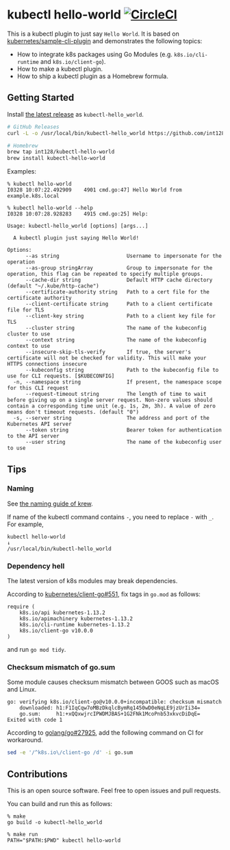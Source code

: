 # kubectl hello-world [![CircleCI](https://circleci.com/gh/int128/kubectl-hello-world.svg?style=shield)](https://circleci.com/gh/int128/kubectl-hello-world)

This is a kubectl plugin to just say `Hello World`.
It is based on [kubernetes/sample-cli-plugin](https://github.com/kubernetes/sample-cli-plugin) and demonstrates the following topics:

- How to integrate k8s packages using Go Modules (e.g. `k8s.io/cli-runtime` and `k8s.io/client-go`).
- How to make a kubectl plugin.
- How to ship a kubectl plugin as a Homebrew formula.


## Getting Started

Install [the latest release](https://github.com/int128/kubectl-hello-world/releases) as `kubectl-hello_world`.

```sh
# GitHub Releases
curl -L -o /usr/local/bin/kubectl-hello_world https://github.com/int128/kubectl-hello-world/releases/download/v1.0.1/kubectl-hello_world_linux_amd64

# Homebrew
brew tap int128/kubectl-hello-world
brew install kubectl-hello-world
```

Examples:

```
% kubectl hello-world
I0328 10:07:22.492909    4901 cmd.go:47] Hello World from example.k8s.local
```

```
% kubectl hello-world --help
I0328 10:07:28.928283    4915 cmd.go:25] Help:

Usage: kubectl-hello_world [options] [args...]

  A kubectl plugin just saying Hello World!

Options:
      --as string                      Username to impersonate for the operation
      --as-group stringArray           Group to impersonate for the operation, this flag can be repeated to specify multiple groups.
      --cache-dir string               Default HTTP cache directory (default "~/.kube/http-cache")
      --certificate-authority string   Path to a cert file for the certificate authority
      --client-certificate string      Path to a client certificate file for TLS
      --client-key string              Path to a client key file for TLS
      --cluster string                 The name of the kubeconfig cluster to use
      --context string                 The name of the kubeconfig context to use
      --insecure-skip-tls-verify       If true, the server's certificate will not be checked for validity. This will make your HTTPS connections insecure
      --kubeconfig string              Path to the kubeconfig file to use for CLI requests. [$KUBECONFIG]
  -n, --namespace string               If present, the namespace scope for this CLI request
      --request-timeout string         The length of time to wait before giving up on a single server request. Non-zero values should contain a corresponding time unit (e.g. 1s, 2m, 3h). A value of zero means don't timeout requests. (default "0")
  -s, --server string                  The address and port of the Kubernetes API server
      --token string                   Bearer token for authentication to the API server
      --user string                    The name of the kubeconfig user to use
```

## Tips

### Naming

See [the naming guide of krew](https://github.com/GoogleContainerTools/krew/blob/master/docs/NAMING_GUIDE.md).

If name of the kubectl command contains `-`, you need to replace `-` with `_`.
For example,

```
kubectl hello-world
↓
/usr/local/bin/kubectl-hello_world
```

### Dependency hell

The latest version of k8s modules may break dependencies.

According to [kubernetes/client-go#551](https://github.com/kubernetes/client-go/issues/551),
fix tags in `go.mod` as follows:

```
require (
	k8s.io/api kubernetes-1.13.2
	k8s.io/apimachinery kubernetes-1.13.2
	k8s.io/cli-runtime kubernetes-1.13.2
	k8s.io/client-go v10.0.0
)
```

and run `go mod tidy`.

### Checksum mismatch of go.sum

Some module causes checksum mismatch between GOOS such as macOS and Linux.

```
go: verifying k8s.io/client-go@v10.0.0+incompatible: checksum mismatch
	downloaded: h1:F1IqCqw7oMBzDkqlcBymRq1450wD0eNqLE9jzUrIi34=
	go.sum:     h1:+xQQxwjrcIPWDMJBAS+1G2FNk1McoPnb53xkvcDiDqE=
Exited with code 1
```

According to [golang/go#27925](https://github.com/golang/go/issues/27925),
add the following command on CI for workaround.

```sh
sed -e '/^k8s.io\/client-go /d' -i go.sum
```


## Contributions

This is an open source software.
Feel free to open issues and pull requests.

You can build and run this as follows:

```
% make
go build -o kubectl-hello_world

% make run
PATH="$PATH:$PWD" kubectl hello-world
```
